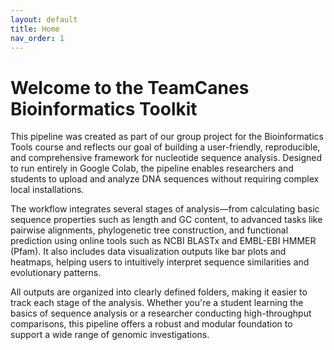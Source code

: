 ```yaml
---
layout: default
title: Home
nav_order: 1
---
```


# Welcome to the TeamCanes Bioinformatics Toolkit
This pipeline was created as part of our group project for the Bioinformatics Tools course and reflects our goal of building a user-friendly, reproducible, and comprehensive framework for nucleotide sequence analysis. Designed to run entirely in Google Colab, the pipeline enables researchers and students to upload and analyze DNA sequences without requiring complex local installations.

The workflow integrates several stages of analysis—from calculating basic sequence properties such as length and GC content, to advanced tasks like pairwise alignments, phylogenetic tree construction, and functional prediction using online tools such as NCBI BLASTx and EMBL-EBI HMMER (Pfam). It also includes data visualization outputs like bar plots and heatmaps, helping users to intuitively interpret sequence similarities and evolutionary patterns.

All outputs are organized into clearly defined folders, making it easier to track each stage of the analysis. Whether you're a student learning the basics of sequence analysis or a researcher conducting high-throughput comparisons, this pipeline offers a robust and modular foundation to support a wide range of genomic investigations.
